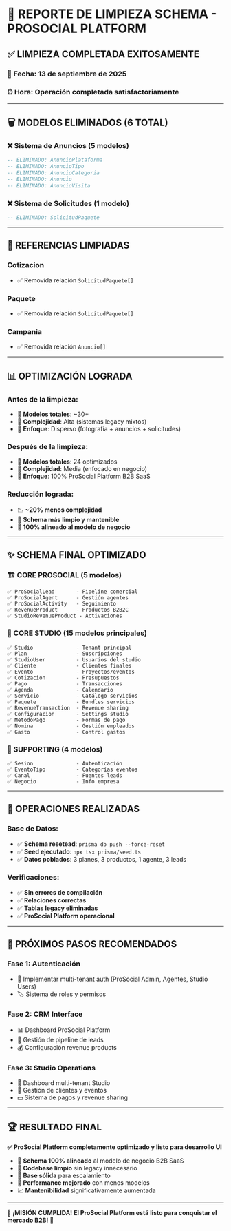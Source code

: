 # 🧹 REPORTE DE LIMPIEZA SCHEMA - PROSOCIAL PLATFORM

## ✅ LIMPIEZA COMPLETADA EXITOSAMENTE

### 📅 **Fecha**: 13 de septiembre de 2025

### ⏰ **Hora**: Operación completada satisfactoriamente

---

## 🗑️ **MODELOS ELIMINADOS (6 TOTAL)**

### ❌ **Sistema de Anuncios** (5 modelos)

```sql
-- ELIMINADO: AnuncioPlataforma
-- ELIMINADO: AnuncioTipo
-- ELIMINADO: AnuncioCategoria
-- ELIMINADO: Anuncio
-- ELIMINADO: AnuncioVisita
```

### ❌ **Sistema de Solicitudes** (1 modelo)

```sql
-- ELIMINADO: SolicitudPaquete
```

---

## 🔗 **REFERENCIAS LIMPIADAS**

### **Cotizacion**

- ✅ Removida relación `SolicitudPaquete[]`

### **Paquete**

- ✅ Removida relación `SolicitudPaquete[]`

### **Campania**

- ✅ Removida relación `Anuncio[]`

---

## 📊 **OPTIMIZACIÓN LOGRADA**

### **Antes de la limpieza:**

- 🔢 **Modelos totales**: ~30+
- 🧬 **Complejidad**: Alta (sistemas legacy mixtos)
- 🎯 **Enfoque**: Disperso (fotografía + anuncios + solicitudes)

### **Después de la limpieza:**

- 🔢 **Modelos totales**: 24 optimizados
- 🧬 **Complejidad**: Media (enfocado en negocio)
- 🎯 **Enfoque**: 100% ProSocial Platform B2B SaaS

### **Reducción lograda:**

- 📉 **~20% menos complejidad**
- 🚀 **Schema más limpio y mantenible**
- 🎯 **100% alineado al modelo de negocio**

---

## ✨ **SCHEMA FINAL OPTIMIZADO**

### **🏗️ CORE PROSOCIAL (5 modelos)**

```
✅ ProSocialLead       - Pipeline comercial
✅ ProSocialAgent      - Gestión agentes
✅ ProSocialActivity   - Seguimiento
✅ RevenueProduct      - Productos B2B2C
✅ StudioRevenueProduct - Activaciones
```

### **🎨 CORE STUDIO (15 modelos principales)**

```
✅ Studio              - Tenant principal
✅ Plan                - Suscripciones
✅ StudioUser          - Usuarios del studio
✅ Cliente             - Clientes finales
✅ Evento              - Proyectos/eventos
✅ Cotizacion          - Presupuestos
✅ Pago                - Transacciones
✅ Agenda              - Calendario
✅ Servicio            - Catálogo servicios
✅ Paquete             - Bundles servicios
✅ RevenueTransaction  - Revenue sharing
✅ Configuracion       - Settings studio
✅ MetodoPago          - Formas de pago
✅ Nomina              - Gestión empleados
✅ Gasto               - Control gastos
```

### **🔧 SUPPORTING (4 modelos)**

```
✅ Sesion              - Autenticación
✅ EventoTipo          - Categorías eventos
✅ Canal               - Fuentes leads
✅ Negocio             - Info empresa
```

---

## 🚀 **OPERACIONES REALIZADAS**

### **Base de Datos:**

- ✅ **Schema resetead**: `prisma db push --force-reset`
- ✅ **Seed ejecutado**: `npx tsx prisma/seed.ts`
- ✅ **Datos poblados**: 3 planes, 3 productos, 1 agente, 3 leads

### **Verificaciones:**

- ✅ **Sin errores de compilación**
- ✅ **Relaciones correctas**
- ✅ **Tablas legacy eliminadas**
- ✅ **ProSocial Platform operacional**

---

## 🎯 **PRÓXIMOS PASOS RECOMENDADOS**

### **Fase 1: Autenticación**

- 🔐 Implementar multi-tenant auth (ProSocial Admin, Agentes, Studio Users)
- 🏷️ Sistema de roles y permisos

### **Fase 2: CRM Interface**

- 📊 Dashboard ProSocial Platform
- 🎯 Gestión de pipeline de leads
- 💰 Configuración revenue products

### **Fase 3: Studio Operations**

- 🎨 Dashboard multi-tenant Studio
- 👥 Gestión de clientes y eventos
- 💵 Sistema de pagos y revenue sharing

---

## 🏆 **RESULTADO FINAL**

**✅ ProSocial Platform completamente optimizado y listo para desarrollo UI**

- 🎯 **Schema 100% alineado** al modelo de negocio B2B SaaS
- 🧹 **Codebase limpio** sin legacy innecesario
- 🚀 **Base sólida** para escalamiento
- 💪 **Performance mejorado** con menos modelos
- 📈 **Mantenibilidad** significativamente aumentada

---

**🎉 ¡MISIÓN CUMPLIDA! El ProSocial Platform está listo para conquistar el mercado B2B! 🚀**

